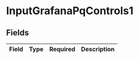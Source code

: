 # InputGrafanaPqControls1


## Fields

| Field       | Type        | Required    | Description |
| ----------- | ----------- | ----------- | ----------- |